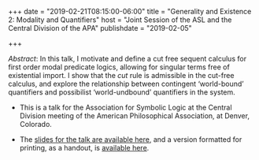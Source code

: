 +++
date = "2019-02-21T08:15:00-06:00"
title = "Generality and Existence 2: Modality and Quantifiers"
host = "Joint Session of the ASL and the Central Division of the APA"
publishdate = "2019-02-05"

+++

*Abstract*:  In this talk, I motivate and define a cut free sequent calculus for first order modal predicate logics, allowing for singular terms free of existential import. I show that the *cut* rule is admissible in the cut-free calculus, and explore the relationship between contingent ‘world-bound’ quantifiers and possibilist ‘world-undbound’ quantifiers in the system.

* This is a talk for the Association for Symbolic Logic at the Central Division meeting of the American Philosophical Association, at Denver, Colorado.

* The [slides for the talk are available here](/slides/generality-and-existence-2-slides-apa-screen.pdf), and a version formatted for printing, as a handout, is [available here](/slides/generality-and-existence-2-slides-apa-print.pdf).